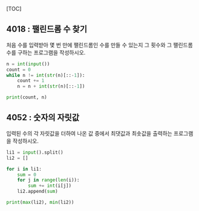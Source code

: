 [TOC]

## 4018 : 팰린드롬 수 찾기

처음 수를 입력받아 몇 번 만에 팰린드롬인 수를 만들 수 있는지 그 횟수와 그 팰린드롬 수를 구하는 프로그램을 작성하시오.

``` python
n = int(input())
count = 0
while n != int(str(n)[::-1]):
    count += 1
    n = n + int(str(n)[::-1])

print(count, n)
```

## 4052 : 숫자의 자릿값

입력된 수의 각 자릿값을 더하여 나온 값 중에서 최댓값과 최솟값을 출력하는 프로그램을 작성하시오.

``` python
li1 = input().split()
li2 = []

for i in li1:
    sum = 0
    for j in range(len(i)):
        sum += int(i[j])
    li2.append(sum)

print(max(li2), min(li2))
```
